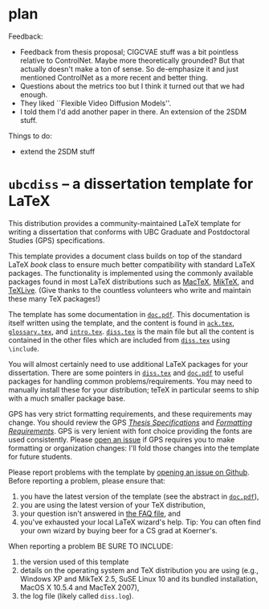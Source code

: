 # plan

Feedback:
- Feedback from thesis proposal; CIGCVAE stuff was a bit pointless relative to ControlNet. Maybe more theoretically grounded? But that actually doesn't make a ton of sense. So de-emphasize it and just mentioned ControlNet as a more recent and better thing.
- Questions about the metrics too but I think it turned out that we had enough.
- They liked ``Flexible Video Diffusion Models''.
- I told them I'd add another paper in there. An extension of the 2SDM stuff.


Things to do:
- extend the 2SDM stuff

# `ubcdiss` &ndash; a dissertation template for LaTeX

This distribution provides a community-maintained LaTeX template
for writing a dissertation that conforms with UBC Graduate and Postdoctoral Studies (GPS) specifications. 

This template provides a document class builds on top of the standard
LaTeX _book_ class to ensure much better compatibility with
standard LaTeX packages.  The functionality is implemented using
the commonly available packages found in most LaTeX distributions
such as [MacTeX](http://www.tug.org/mactex/), [MikTeX](https://miktex.org), and [TeXLive](https://www.tug.org/texlive/).
(Give thanks to the countless volunteers who write and maintain these many TeX packages!)

The template has some documentation in [`doc.pdf`](doc.pdf).  This
documentation is itself written using the template, and the content
is found in [`ack.tex`](ack.tex), [`glossary.tex`](glossary.tex),
and [`intro.tex`](intro.tex).  [`diss.tex`](diss.tex) is the
main file but all the content is contained in the other files which
are included from [`diss.tex`](diss.tex) using `\include`.

You will almost certainly need to use additional LaTeX packages for
your dissertation.  There are some pointers in [`diss.tex`](diss.tex)
and [`doc.pdf`](doc.pdf) to useful packages for handling common
problems/requirements.  You may need to manually install these for
your distribution; teTeX in particular seems to ship with a much
smaller package base.

GPS has very strict formatting requirements, and these requirements
may change.  You should review the GPS
[_Thesis Specifications_](http://www.grad.ubc.ca/current-students/dissertation-thesis-preparation/structure-ubc-theses-dissertations)
and [_Formatting Requirements_](http://www.grad.ubc.ca/current-students/dissertation-thesis-preparation/formatting-requirements).  GPS is very lenient with
font choice providing the fonts are used consistently.
Please [open an issue](https://github.com/briandealwis/ubcdiss/issues/new)
if GPS requires you to make formatting or organization changes:
I'll fold those changes into the template for future students.

Please report problems with the
template by [opening an issue on Github](https://github.com/briandealwis/ubcdiss/issues/new).  Before reporting a problem, please ensure that:

 1. you have the latest version of the template (see the abstract
    in [`doc.pdf`](doc.pdf)),
 2. you are using the latest version of your TeX distribution,
 3. your question isn't answered in [the FAQ file](FAQ.md), and
 4. you've exhausted your local LaTeX wizard's help.  Tip: You can
    often find your own wizard by buying beer for a CS grad at Koerner's.

When reporting a problem BE SURE TO INCLUDE:

 1. the version used of this template
 2. details on the operating system and TeX distribution you are using 
    (e.g., Windows XP and MikTeX 2.5, SuSE Linux 10 and its bundled
    installation, MacOS X 10.5.4 and MacTeX 2007),
 3. the log file (likely called `diss.log`).

